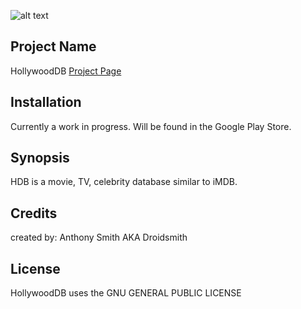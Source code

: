 ![alt text](http://thedroidsmith.com/images/portfolio/hdb.png)

## Project Name
HollywoodDB
[Project Page](http://thedroidsmith.com/hollywood.html)

## Installation
Currently a work in progress. Will be found in the Google Play Store.

## Synopsis
HDB is a movie, TV, celebrity database similar to iMDB.

## Credits
created by: Anthony Smith AKA Droidsmith

## License
HollywoodDB uses the GNU GENERAL PUBLIC LICENSE

